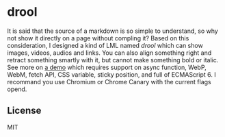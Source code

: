 # drool

It is said that the source of a markdown is so simple to understand, so why not show it directly on a page without compling it? Based on this consideration, I designed a kind of LML named *drool* which can show images, videos, audios and links. You can also align something right and retract something smartly with it, but cannot make something bold or italic. See more on [a demo](https://dou4cc.github.io/drool/demo.en.html) which requires support on async function, WebP, WebM, fetch API, CSS variable, sticky position, and full of ECMAScript 6. I recommand you use Chromium or Chrome Canary with the current flags opend.

## License
MIT
